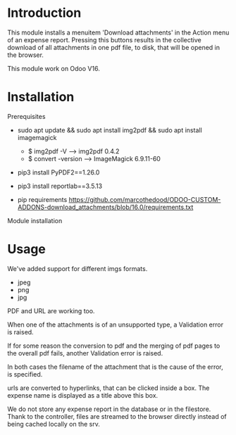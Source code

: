 Introduction
============

This module installs a menuitem 'Download attachments' in the Action menu of an expense report.
Pressing this buttons results in the collective download of all attachments in one pdf file, to disk, that will be opened in the browser.

This module work on Odoo V16.


Installation
============

Prerequisites

* sudo apt update && sudo apt install img2pdf && sudo apt install imagemagick
  * $ img2pdf -V --> img2pdf 0.4.2
  * $ convert -version  -->  ImageMagick 6.9.11-60
  
* pip3 install PyPDF2==1.26.0
* pip3 install reportlab==3.5.13

+ pip requirements https://github.com/marcothedood/ODOO-CUSTOM-ADDONS-download_attachments/blob/16.0/requirements.txt

Module installation


Usage
=====

We've added support for different imgs formats.

* jpeg
* png
* jpg

PDF and URL are working too.

When one of the attachments is of an unsupported type, a Validation error is raised.

If for some reason the conversion to pdf and the merging of pdf pages to the overall pdf fails,
another Validation error is raised.

In both cases the filename of the attachment that is the cause of the error, is specified.

urls are converted to hyperlinks, that can be clicked inside a box.
The expense name is displayed as a title above this box.

We do not store any expense report in the database or in the filestore.
Thank to the controller, files are streamed to the browser directly instead of being cached locally on the srv.
